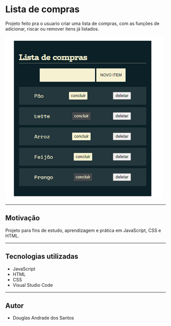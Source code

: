 # Lista de compras

Projeto feito pra o usuario criar uma lista de compras, com as funções de adicionar, riscar ou remover itens já listados.

![](header.png)

___
## Motivação

Projeto para fins de estudo, aprendizagem e prática em JavaScript, CSS e HTML.

___
## Tecnologias utilizadas

- JavaScript
- HTML 
- CSS
- Visual Studio Code

___
## Autor

- Douglas Andrade dos Santos